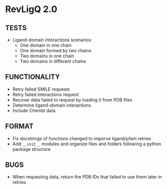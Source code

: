 # RevLigQ 2.0

## TESTS

* Ligand-domain interactions scenarios:
  * One domain in one chain
  * One domain formed by two chains
  * Two domains in one chain
  * Two domains in different chains

## FUNCTIONALITY

* Retry failed SMILE requests
* Retry failed interactions request
* Recover data failed to request by loading it from PDB files
* Determine ligand-domain interactions
* Include Chembl data

## FORMAT

* Fix docstrings of functions changed to imporve ligand/pfam retries
* Add `__init__` modules and organize files and folders following a python package structure

## BUGS

* When requesting data, return the PDB IDs that failed to use them later in retries
